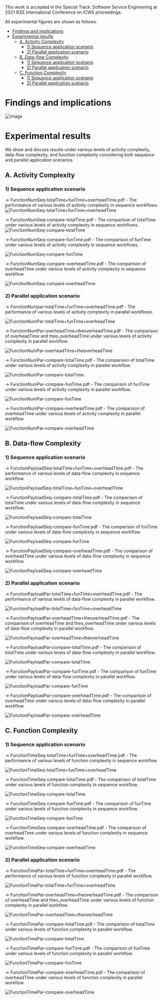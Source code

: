 
This work is accepted in the Special Track: Software Service Engineering at 2021 IEEE International Conference on ICWS proceedings.

All experimental figures are shown as follows.


- [Findings and implications](#findings-and-implications)
- [Experimental results](#experimental-results)
  * [A. Activity Complexity](#a-activity-complexity)
    + [1) Sequence application scenario](#1--sequence-application-scenario)
    + [2) Parallel application scenario](#2--parallel-application-scenario)
  * [B. Data-flow Complexity](#b-data-flow-complexity)
    + [1) Sequence application scenario](#1--sequence-application-scenario-1)
    + [2) Parallel application scenario](#2--parallel-application-scenario-1)
  * [C. Function Complexity](#c-function-complexity)
    + [1) Sequence application scenario](#1--sequence-application-scenario-2)
    + [2) Parallel application scenario](#2--parallel-application-scenario-2)


# Findings and implications

![image](https://user-images.githubusercontent.com/51308506/125186593-ca5f2100-e25d-11eb-9d13-cfd0a86f8c9f.png)

# Experimental results
We show and discuss results under various levels of activity complexity, data-flow complexity, and function complexity considering both sequence and parallel application scenarios.

## A. Activity Complexity
### 1) Sequence application scenario

-> FunctionNumSeq-totalTime+funTime+overheadTime.pdf - The performance of various levels of activity complexity in sequence workflows.
![FunctionNumSeq-totalTime+funTime+overheadTime](https://user-images.githubusercontent.com/51308506/125055783-2731ce80-e0da-11eb-81b0-99e327ba5340.png)

-> FunctionNumSeq-compare-totalTime.pdf - The comparison of totalTime under various levels of activity complexity in sequence workflows.
![FunctionNumSeq-compare-totalTime](https://user-images.githubusercontent.com/51308506/125055930-4df00500-e0da-11eb-9f4e-788809976260.png)

-> FunctionNumSeq-compare-funTime.pdf - The comparison of funTime under various levels of activity complexity in sequence workflows.

![FunctionNumSeq-compare-funTime](https://user-images.githubusercontent.com/51308506/125056329-b343f600-e0da-11eb-8a6a-46ed968aa054.png)

-> FunctionNumSeq-compare-overheadTime.pdf - The comparison of overheadTime under various levels of activity complexity in sequence workflow.

![FunctionNumSeq-compare-overheadTime](https://user-images.githubusercontent.com/51308506/125056746-1df53180-e0db-11eb-9b63-0595f83261eb.png)


### 2) Parallel application scenario

-> FunctionNumpar-totalTime+funTime+overheadTime.pdf - The performance of various levels of activity complexity in parallel workflows.

![FunctionNumPar-totalTime+funTime+overheadTime](https://user-images.githubusercontent.com/51308506/125056902-4715c200-e0db-11eb-897c-e1936ff7f842.png)

-> FunctionNumPar-overheadTime+theoverheadTime.pdf - The comparison of overheadTime and theo_overheadTime under various levels of activity complexity in parallel workflow.

![FunctionNumPar-overheadTime+theoverheadTime](https://user-images.githubusercontent.com/51308506/125057158-8512e600-e0db-11eb-88ce-4d7df2deef57.png)

-> FunctionNumPar-compare-totalTime.pdf - The comparison of totalTime under various levels of activity complexity in parallel workflow.

![FunctionNumPar-compare-totalTime](https://user-images.githubusercontent.com/51308506/125057620-05d1e200-e0dc-11eb-9bca-81a44eee20e2.png)

-> FunctionNumPar-compare-funTime.pdf - The comparison of funTime under various levels of activity complexity in parallel workflow.

![FunctionNumPar-compare-funTime](https://user-images.githubusercontent.com/51308506/125057869-4598c980-e0dc-11eb-975e-7ff5e5ccf8d7.png)

-> FunctionNumPar-compare-overheadTime.pdf - The comparison of overheadTime under various levels of activity complexity in parallel workflow

![FunctionNumPar-compare-overheadTime](https://user-images.githubusercontent.com/51308506/125057890-4a5d7d80-e0dc-11eb-99fe-12f622d32cf7.png)




## B. Data-flow Complexity
### 1) Sequence application scenario

-> FunctionPayloadSeq-totalTime+funTime+overheadTime.pdf - The performance of various levels of data-flow complexity in sequence workflow.

![FunctionPayloadSeq-totalTime+funTime+overheadTime](https://user-images.githubusercontent.com/51308506/125061189-a675d100-e0df-11eb-8ee7-c21865a6a24c.png)


-> FunctionPayloadSeq-compare-totalTime.pdf - The comparison of totalTime under various levels of data-flow complexity in sequence workflow.

![FunctionPayloadSeq-compare-totalTime](https://user-images.githubusercontent.com/51308506/125061223-af66a280-e0df-11eb-9c30-ba6b7b54c652.png)


-> FunctionPayloadSeq-compare-funTime.pdf - The comparison of funTime under various levels of data-flow complexity in sequence workflow.

![FunctionPayloadSeq-compare-funTime](https://user-images.githubusercontent.com/51308506/125061238-b392c000-e0df-11eb-96fa-5cfc8053f6c2.png)



-> FunctionPayloadSeq-compare-overheadTime.pdf - The comparison of overheadTime under various levels of data-flow complexity in sequence workflow.

![FunctionPayloadSeq-compare-overheadTime](https://user-images.githubusercontent.com/51308506/125061261-b8f00a80-e0df-11eb-8c90-17f42a78ab39.png)





### 2) Parallel application scenario

-> FunctionPayloadPar-totalTime+funTime+overheadTime.pdf - The performance of various levels of data-flow complexity in parallel workflow.

![FunctionPayloadPar-totalTime+funTime+overheadTime](https://user-images.githubusercontent.com/51308506/125062267-c5c12e00-e0e0-11eb-98fc-a2d6d0b783b5.png)


-> FunctionPayloadPar-overheadTime+theoverheadTime.pdf - The comparison of overheadTime and theo_overheadTime under various levels of data-flow complexity in parallel workflow.

![FunctionPayloadPar-overheadTime+theoverheadTime](https://user-images.githubusercontent.com/51308506/125062303-cf4a9600-e0e0-11eb-963f-2614e915d060.png)




-> FunctionPayloadPar-compare-totalTime.pdf - The comparison of totalTime under various levels of data-flow complexity in parallel workflow.

![FunctionPayloadPar-compare-totalTime](https://user-images.githubusercontent.com/51308506/125065428-6107d280-e0e4-11eb-89e3-b1cedbe68a81.png)




-> FunctionPayloadPar-compare-funTime.pdf - The comparison of funTime under various levels of data-flow complexity in parallel workflow.

![FunctionPayloadPar-compare-funTime](https://user-images.githubusercontent.com/51308506/125062346-dd98b200-e0e0-11eb-99a6-5de04cdd77be.png)



-> FunctionPayloadPar-compare-overheadTime.pdf - The comparison of overheadTime under various levels of data-flow complexity in parallel workflow.

![FunctionPayloadPar-compare-overheadTime](https://user-images.githubusercontent.com/51308506/125062357-dffb0c00-e0e0-11eb-8f13-224b5f8a9351.png)



## C. Function Complexity

### 1) Sequence application scenario

-> FunctionTimeSeq-totalTime+funTime+overheadTime.pdf - The performance of various levels of function complexity in sequence workflow.

![FunctionTimeSeq-totalTime+funTime+overheadTime](https://user-images.githubusercontent.com/51308506/125065024-e343c700-e0e3-11eb-92cc-8bc95b5a9fb0.png)

-> FunctionTimeSeq-compare-totalTime.pdf - The comparison of totalTime under various levels of function complexity in sequence workflow.

![FunctionTimeSeq-compare-totalTime](https://user-images.githubusercontent.com/51308506/125065030-e8a11180-e0e3-11eb-9ab1-5fcd92a2aebc.png)



-> FunctionTimeSeq-compare-funTime.pdf - The comparison of funTime under various levels of function complexity in sequence workflow.

![FunctionTimeSeq-compare-funTime](https://user-images.githubusercontent.com/51308506/125065047-ed65c580-e0e3-11eb-93d1-05f550a6f334.png)



-> FunctionTimeSeq-compare-overheadTime.pdf - The comparison of overheadTime under various levels of function complexity in sequence workflow.


![FunctionTimeSeq-compare-overheadTime](https://user-images.githubusercontent.com/51308506/125065063-f22a7980-e0e3-11eb-826b-d2e436d447ab.png)



### 2) Parallel application scenario

-> FunctionTimePar-totalTime+funTime+overheadTime.pdf - The performance of various levels of function complexity in parallel workflow.


![FunctionTimePar-totalTime+funTime+overheadTime](https://user-images.githubusercontent.com/51308506/125065090-fce50e80-e0e3-11eb-8a6d-f44acbb41389.png)



-> FunctionTimePar-overheadTime+theoverheadTime.pdf - The comparison of overheadTime and theo_overheadTime under various levels of function complexity in parallel workflow.

![FunctionTimePar-overheadTime+theoverheadTime](https://user-images.githubusercontent.com/51308506/125065227-29008f80-e0e4-11eb-8c3c-b991d3c9d0e8.png)




-> FunctionTimePar-compare-totalTime.pdf - The comparison of totalTime under various levels of function complexity in parallel workflow.

![FunctionTimePar-compare-totalTime](https://user-images.githubusercontent.com/51308506/125065238-2d2cad00-e0e4-11eb-9e29-bf5c340ded40.png)


-> FunctionTimePar-compare-funTime.pdf - The comparison of funTime under various levels of function complexity in parallel workflow.


![FunctionTimePar-compare-funTime](https://user-images.githubusercontent.com/51308506/125065257-3158ca80-e0e4-11eb-82eb-a7201133af29.png)


-> FunctionTimePar-compare-overheadTime.pdf - The comparison of overheadTime under various levels of function complexity in parallel workflow.

![FunctionTimePar-compare-overheadTime](https://user-images.githubusercontent.com/51308506/125065271-3584e800-e0e4-11eb-88d3-bb8386fb4063.png)



